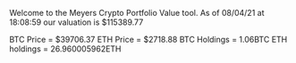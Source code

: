 Welcome to the Meyers Crypto Portfolio Value tool. 
As of 08/04/21 at 18:08:59 our valuation is $115389.77 

BTC Price = $39706.37
 ETH Price = $2718.88
BTC Holdings = 1.06BTC
 ETH holdings = 26.960005962ETH 
